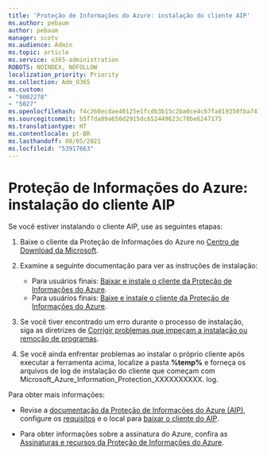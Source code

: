 ```yaml
---
title: 'Proteção de Informações do Azure: instalação do cliente AIP'
ms.author: pebaum
author: pebaum
manager: scotv
ms.audience: Admin
ms.topic: article
ms.service: o365-administration
ROBOTS: NOINDEX, NOFOLLOW
localization_priority: Priority
ms.collection: Adm_O365
ms.custom:
- "9002278"
- "5027"
ms.openlocfilehash: f4c260ecdae40125e1fcdb3b15c2ba0ce4c67fa019350fba7413d9db9b53d070
ms.sourcegitcommit: b5f7da89a650d2915dc652449623c78be6247175
ms.translationtype: HT
ms.contentlocale: pt-BR
ms.lasthandoff: 08/05/2021
ms.locfileid: "53917663"
---
```

# <a name="azure-information-protection-aip-client-installation"></a>Proteção de Informações do Azure: instalação do cliente AIP

Se você estiver instalando o cliente AIP, use as seguintes etapas:

1. Baixe o cliente da Proteção de Informações do Azure no [Centro de Download da Microsoft](https://www.microsoft.com/download/details.aspx?id=53018).

2. Examine a seguinte documentação para ver as instruções de instalação:

    - Para usuários finais: [Baixar e instale o cliente da Proteção de Informações do Azure](https://docs.microsoft.com/azure/information-protection/rms-client/install-client-app).
    - Para usuários finais: [Baixe e instale o cliente da Proteção de Informações do Azure](https://docs.microsoft.com/azure/information-protection/rms-client/client-admin-guide-install).

3. Se você tiver encontrado um erro durante o processo de instalação, siga as diretrizes de [Corrigir problemas que impeçam a instalação ou remoção de programas](https://support.microsoft.com/help/17588/windows-fix-problems-that-block-programs-being-installed-or-removed).

4. Se você ainda enfrentar problemas ao instalar o próprio cliente após executar a ferramenta acima, localize a pasta **%temp%** e forneça os arquivos de log de instalação do cliente que começam com Microsoft_Azure_Information_Protection_XXXXXXXXXX. log.

Para obter mais informações:

- Revise a [documentação da Proteção de Informações do Azure (AIP)](https://docs.microsoft.com/azure/information-protection/what-is-information-protection), configure os [requisitos](https://docs.microsoft.com/azure/information-protection/get-started/requirements) e o local para [baixar o cliente do AIP](https://www.microsoft.com/download/details.aspx?id=53018).

- Para obter informações sobre a assinatura do Azure, confira as [Assinaturas e recursos da Proteção de Informações do Azure](https://azure.microsoft.com/pricing/details/information-protection).
